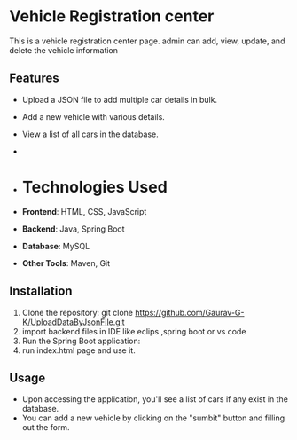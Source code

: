 # Vehicle Registration center

This is a vehicle registration center page. admin can add, view, update, and delete the vehicle information

## Features

- Upload a JSON file to add multiple car details in bulk.
- Add a new vehicle with various details.
- View a list of all cars in the database.
- 
- # Technologies Used

- **Frontend**: HTML, CSS, JavaScript
- **Backend**: Java, Spring Boot
- **Database**: MySQL
- **Other Tools**: Maven, Git

## Installation

1. Clone the repository:
   git clone https://github.com/Gaurav-G-K/UploadDataByJsonFile.git
2. import backend files in IDE like eclips ,spring boot or vs code
3. Run the Spring Boot application:
4. run index.html page and use it.

## Usage

- Upon accessing the application, you'll see a list of cars if any exist in the database.
- You can add a new vehicle by clicking on the "sumbit" button and filling out the form.

